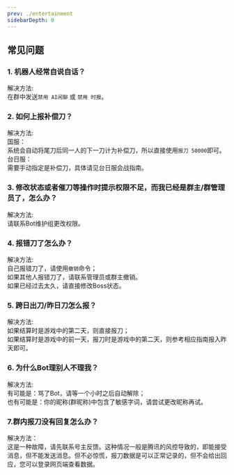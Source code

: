 ```yaml
---
prev: ./entertainment
sidebarDepth: 0
---
```

## 常见问题
### 1. <b>机器人经常自说自话？</b>  
   解决方法:   
   在群中发送`禁用 AI闲聊` 或 `禁用 时报`。
### 2. <b>如何上报补偿刀？</b>  
   解决方法:  
   国服：        
   系统会自动将尾刀后同一人的下一刀计为补偿刀，所以直接使用`报刀 50000`即可。  
   台日服：  
   需要手动指定是补偿刀，具体请见台日服会战指南。

### 3. <b>修改状态或者催刀等操作时提示权限不足，而我已经是群主/群管理员了，怎么办？</b>    
   解决方法:  
   请联系Bot维护组更改权限。

### 4. <b>报错刀了怎么办？</b>  
   解决方法:    
   自己报错刀了，请使用`撤销`命令；  
   如果其他人报错刀了，请联系管理员或群主撤销。  
   如果已经过去太久，请直接修改Boss状态。

### 5. <b>跨日出刀/昨日刀怎么报？</b>  
   解决方法:    
   如果结算时是游戏中的第二天，则直接报刀；  
   如果结算时是游戏中的前一天，报刀时是游戏中的第二天，则参考相应指南报入昨天即可。

### 6. <b>为什么Bot理别人不理我？</b>  
   解决方法:    
   有可能是：骂了Bot，请等一个小时之后自动解除；  
   也有可能是：你的昵称(群昵称)中包含了敏感字词，请尝试更改昵称再试。   

### 7.<b>群内报刀没有回复怎么办？</b> 
   解决方法：  
   这是一种故障，请先联系号主反馈。这种情况一般是腾讯的风控导致的，即能接受消息，但不能发送消息。但不必惊慌，报刀数据是可以正常记录的，但不会给出回应，您可以登录网页端查看数据。